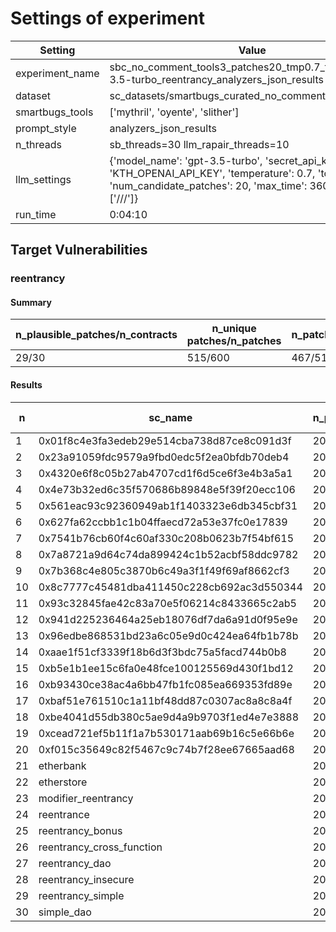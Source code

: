 # Settings of experiment

| Setting | Value |
| --- | --- |
| experiment_name | sbc_no_comment_tools3_patches20_tmp0.7_topp0.95_gpt-3.5-turbo_reentrancy_analyzers_json_results |
| dataset | sc_datasets/smartbugs_curated_no_comment/reentrancy |
| smartbugs_tools | ['mythril', 'oyente', 'slither'] |
| prompt_style | analyzers_json_results |
| n_threads | sb_threads=30 llm_rapair_threads=10 |
| llm_settings | {'model_name': 'gpt-3.5-turbo', 'secret_api_key': 'KTH_OPENAI_API_KEY', 'temperature': 0.7, 'top_p': 0.95, 'num_candidate_patches': 20, 'max_time': 3600, 'stop': ['///']} |
| run_time | 0:04:10 |

## Target Vulnerabilities


### reentrancy

#### Summary
| n_plausible_patches/n_contracts | n_unique patches/n_patches | n_patches_compiles/n_unique_patches |
| --- | --- | --- |
| 29/30 | 515/600 | 467/515 |

#### Results
| n | sc_name | n_patches | unique_paches_that_compile | best_patch | compiles | plausible_patch | mythril-0.23.15 | oyente | slither |
| --- | --- | --- | --- | --- | --- | --- | --- | --- | --- |
| 1 | 0x01f8c4e3fa3edeb29e514cba738d87ce8c091d3f | 20 | 18/19 | patch_0 | True | True | Fix/Fix | Fix/Fix | Bug/Fix|
| 2 | 0x23a91059fdc9579a9fbd0edc5f2ea0bfdb70deb4 | 20 | 17/17 | patch_0 | True | True | Fix/Fix | Fix/Fix | Bug/Fix|
| 3 | 0x4320e6f8c05b27ab4707cd1f6d5ce6f3e4b3a5a1 | 20 | 19/20 | patch_0 | True | True | Fix/Fix | Fix/Fix | Bug/Fix|
| 4 | 0x4e73b32ed6c35f570686b89848e5f39f20ecc106 | 20 | 17/18 | patch_0 | True | True | Fix/Fix | Bug/Fix | Bug/Fix|
| 5 | 0x561eac93c92360949ab1f1403323e6db345cbf31 | 20 | 19/19 | patch_0 | True | True | Fix/Fix | Fix/Fix | Bug/Fix|
| 6 | 0x627fa62ccbb1c1b04ffaecd72a53e37fc0e17839 | 20 | 15/20 | patch_1 | True | True | Fix/Fix | Bug/Fix | Bug/Fix|
| 7 | 0x7541b76cb60f4c60af330c208b0623b7f54bf615 | 20 | 8/20 | patch_0 | True | True | Fix/Fix | Fix/Fix | Bug/Fix|
| 8 | 0x7a8721a9d64c74da899424c1b52acbf58ddc9782 | 20 | 15/16 | patch_0 | True | True | Fix/Fix | Bug/Fix | Bug/Fix|
| 9 | 0x7b368c4e805c3870b6c49a3f1f49f69af8662cf3 | 20 | 19/19 | patch_0 | True | True | Fix/Fix | Fix/Fix | Bug/Fix|
| 10 | 0x8c7777c45481dba411450c228cb692ac3d550344 | 20 | 17/19 | patch_0 | True | True | Fix/Fix | Fix/Fix | Bug/Fix|
| 11 | 0x93c32845fae42c83a70e5f06214c8433665c2ab5 | 20 | 17/17 | patch_0 | True | True | Fix/Fix | Fix/Fix | Bug/Fix|
| 12 | 0x941d225236464a25eb18076df7da6a91d0f95e9e | 20 | 18/19 | patch_6 | True | True | Fix/Fix | Fix/Fix | Bug/Fix|
| 13 | 0x96edbe868531bd23a6c05e9d0c424ea64fb1b78b | 20 | 14/20 | patch_1 | True | True | Fix/Fix | Fix/Fix | Bug/Fix|
| 14 | 0xaae1f51cf3339f18b6d3f3bdc75a5facd744b0b8 | 20 | 18/18 | patch_0 | True | True | Fix/Fix | Fix/Fix | Bug/Fix|
| 15 | 0xb5e1b1ee15c6fa0e48fce100125569d430f1bd12 | 20 | 17/20 | patch_1 | True | True | Fix/Fix | Fix/Fix | Bug/Fix|
| 16 | 0xb93430ce38ac4a6bb47fb1fc085ea669353fd89e | 20 | 19/20 | patch_0 | True | True | Fix/Fix | Fix/Fix | Bug/Fix|
| 17 | 0xbaf51e761510c1a11bf48dd87c0307ac8a8c8a4f | 20 | 18/19 | patch_0 | True | True | Fix/Fix | Bug/Fix | Bug/Fix|
| 18 | 0xbe4041d55db380c5ae9d4a9b9703f1ed4e7e3888 | 20 | 18/20 | patch_0 | True | True | Fix/Fix | Fix/Fix | Bug/Fix|
| 19 | 0xcead721ef5b11f1a7b530171aab69b16c5e66b6e | 20 | 18/18 | patch_0 | True | True | Fix/Fix | Fix/Fix | Bug/Fix|
| 20 | 0xf015c35649c82f5467c9c74b7f28ee67665aad68 | 20 | 20/20 | patch_0 | True | True | Fix/Fix | Fix/Fix | Bug/Fix|
| 21 | etherbank | 20 | 18/18 | patch_0 | True | True | Fix/Fix | Fix/Fix | Bug/Fix|
| 22 | etherstore | 20 | 11/13 | patch_0 | True | True | Fix/Fix | Bug/Fix | Bug/Fix|
| 23 | modifier_reentrancy | 20 | 13/13 | patch_0 | True | True | Fix/Fix | Fix/Fix | Fix/Fix|
| 24 | reentrance | 20 | 13/13 | patch_0 | True | True | Fix/Fix | Fix/Fix | Bug/Fix|
| 25 | reentrancy_bonus | 20 | 10/14 | patch_0 | True | True | Fix/Fix | Fix/Fix | Bug/Fix|
| 26 | reentrancy_cross_function | 20 | 14/15 | patch_0 | True | True | Fix/Fix | Bug/Fix | Bug/Fix|
| 27 | reentrancy_dao | 20 | 3/3 | patch_0 | True | False | Fix/Bug | Fix/Fix | Bug/Fix|
| 28 | reentrancy_insecure | 20 | 13/17 | patch_1 | True | True | Bug/Fix | Fix/Fix | Bug/Fix|
| 29 | reentrancy_simple | 20 | 17/17 | patch_4 | True | True | Fix/Fix | Bug/Fix | Bug/Fix|
| 30 | simple_dao | 20 | 14/14 | patch_0 | True | True | Fix/Fix | Bug/Fix | Bug/Fix|
